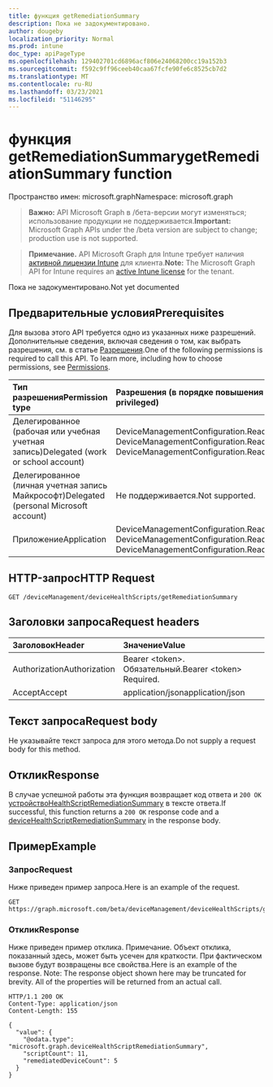 ```yaml
---
title: функция getRemediationSummary
description: Пока не задокументировано.
author: dougeby
localization_priority: Normal
ms.prod: intune
doc_type: apiPageType
ms.openlocfilehash: 129402701cd6896acf806e24068200cc19a152b3
ms.sourcegitcommit: f592c9ff96ceeb40caa67fcfe90fe6c8525cb7d2
ms.translationtype: MT
ms.contentlocale: ru-RU
ms.lasthandoff: 03/23/2021
ms.locfileid: "51146295"
---
```

# <a name="getremediationsummary-function"></a><span data-ttu-id="a977a-103">функция getRemediationSummary</span><span class="sxs-lookup"><span data-stu-id="a977a-103">getRemediationSummary function</span></span>

<span data-ttu-id="a977a-104">Пространство имен: microsoft.graph</span><span class="sxs-lookup"><span data-stu-id="a977a-104">Namespace: microsoft.graph</span></span>

> <span data-ttu-id="a977a-105">**Важно:** API Microsoft Graph в /бета-версии могут изменяться; использование продукции не поддерживается.</span><span class="sxs-lookup"><span data-stu-id="a977a-105">**Important:** Microsoft Graph APIs under the /beta version are subject to change; production use is not supported.</span></span>

> <span data-ttu-id="a977a-106">**Примечание.** API Microsoft Graph для Intune требует наличия [активной лицензии Intune](https://go.microsoft.com/fwlink/?linkid=839381) для клиента.</span><span class="sxs-lookup"><span data-stu-id="a977a-106">**Note:** The Microsoft Graph API for Intune requires an [active Intune license](https://go.microsoft.com/fwlink/?linkid=839381) for the tenant.</span></span>

<span data-ttu-id="a977a-107">Пока не задокументировано.</span><span class="sxs-lookup"><span data-stu-id="a977a-107">Not yet documented</span></span>

## <a name="prerequisites"></a><span data-ttu-id="a977a-108">Предварительные условия</span><span class="sxs-lookup"><span data-stu-id="a977a-108">Prerequisites</span></span>
<span data-ttu-id="a977a-p101">Для вызова этого API требуется одно из указанных ниже разрешений. Дополнительные сведения, включая сведения о том, как выбрать разрешения, см. в статье [Разрешения](/graph/permissions-reference).</span><span class="sxs-lookup"><span data-stu-id="a977a-p101">One of the following permissions is required to call this API. To learn more, including how to choose permissions, see [Permissions](/graph/permissions-reference).</span></span>

|<span data-ttu-id="a977a-111">Тип разрешения</span><span class="sxs-lookup"><span data-stu-id="a977a-111">Permission type</span></span>|<span data-ttu-id="a977a-112">Разрешения (в порядке повышения привилегий)</span><span class="sxs-lookup"><span data-stu-id="a977a-112">Permissions (from least to most privileged)</span></span>|
|:---|:---|
|<span data-ttu-id="a977a-113">Делегированное (рабочая или учебная учетная запись)</span><span class="sxs-lookup"><span data-stu-id="a977a-113">Delegated (work or school account)</span></span>|<span data-ttu-id="a977a-114">DeviceManagementConfiguration.Read.All, DeviceManagementConfiguration.ReadWrite.All</span><span class="sxs-lookup"><span data-stu-id="a977a-114">DeviceManagementConfiguration.Read.All, DeviceManagementConfiguration.ReadWrite.All</span></span>|
|<span data-ttu-id="a977a-115">Делегированное (личная учетная запись Майкрософт)</span><span class="sxs-lookup"><span data-stu-id="a977a-115">Delegated (personal Microsoft account)</span></span>|<span data-ttu-id="a977a-116">Не поддерживается.</span><span class="sxs-lookup"><span data-stu-id="a977a-116">Not supported.</span></span>|
|<span data-ttu-id="a977a-117">Приложение</span><span class="sxs-lookup"><span data-stu-id="a977a-117">Application</span></span>|<span data-ttu-id="a977a-118">DeviceManagementConfiguration.Read.All, DeviceManagementConfiguration.ReadWrite.All</span><span class="sxs-lookup"><span data-stu-id="a977a-118">DeviceManagementConfiguration.Read.All, DeviceManagementConfiguration.ReadWrite.All</span></span>|

## <a name="http-request"></a><span data-ttu-id="a977a-119">HTTP-запрос</span><span class="sxs-lookup"><span data-stu-id="a977a-119">HTTP Request</span></span>
<!-- {
  "blockType": "ignored"
}
-->
``` http
GET /deviceManagement/deviceHealthScripts/getRemediationSummary
```

## <a name="request-headers"></a><span data-ttu-id="a977a-120">Заголовки запроса</span><span class="sxs-lookup"><span data-stu-id="a977a-120">Request headers</span></span>
|<span data-ttu-id="a977a-121">Заголовок</span><span class="sxs-lookup"><span data-stu-id="a977a-121">Header</span></span>|<span data-ttu-id="a977a-122">Значение</span><span class="sxs-lookup"><span data-stu-id="a977a-122">Value</span></span>|
|:---|:---|
|<span data-ttu-id="a977a-123">Authorization</span><span class="sxs-lookup"><span data-stu-id="a977a-123">Authorization</span></span>|<span data-ttu-id="a977a-124">Bearer &lt;token&gt;. Обязательный.</span><span class="sxs-lookup"><span data-stu-id="a977a-124">Bearer &lt;token&gt; Required.</span></span>|
|<span data-ttu-id="a977a-125">Accept</span><span class="sxs-lookup"><span data-stu-id="a977a-125">Accept</span></span>|<span data-ttu-id="a977a-126">application/json</span><span class="sxs-lookup"><span data-stu-id="a977a-126">application/json</span></span>|

## <a name="request-body"></a><span data-ttu-id="a977a-127">Текст запроса</span><span class="sxs-lookup"><span data-stu-id="a977a-127">Request body</span></span>
<span data-ttu-id="a977a-128">Не указывайте текст запроса для этого метода.</span><span class="sxs-lookup"><span data-stu-id="a977a-128">Do not supply a request body for this method.</span></span>

## <a name="response"></a><span data-ttu-id="a977a-129">Отклик</span><span class="sxs-lookup"><span data-stu-id="a977a-129">Response</span></span>
<span data-ttu-id="a977a-130">В случае успешной работы эта функция возвращает код ответа и `200 OK` [устройствоHealthScriptRemediationSummary](../resources/intune-devices-devicehealthscriptremediationsummary.md) в тексте ответа.</span><span class="sxs-lookup"><span data-stu-id="a977a-130">If successful, this function returns a `200 OK` response code and a [deviceHealthScriptRemediationSummary](../resources/intune-devices-devicehealthscriptremediationsummary.md) in the response body.</span></span>

## <a name="example"></a><span data-ttu-id="a977a-131">Пример</span><span class="sxs-lookup"><span data-stu-id="a977a-131">Example</span></span>

### <a name="request"></a><span data-ttu-id="a977a-132">Запрос</span><span class="sxs-lookup"><span data-stu-id="a977a-132">Request</span></span>
<span data-ttu-id="a977a-133">Ниже приведен пример запроса.</span><span class="sxs-lookup"><span data-stu-id="a977a-133">Here is an example of the request.</span></span>
``` http
GET https://graph.microsoft.com/beta/deviceManagement/deviceHealthScripts/getRemediationSummary
```

### <a name="response"></a><span data-ttu-id="a977a-134">Отклик</span><span class="sxs-lookup"><span data-stu-id="a977a-134">Response</span></span>
<span data-ttu-id="a977a-p102">Ниже приведен пример отклика. Примечание. Объект отклика, показанный здесь, может быть усечен для краткости. При фактическом вызове будут возвращены все свойства.</span><span class="sxs-lookup"><span data-stu-id="a977a-p102">Here is an example of the response. Note: The response object shown here may be truncated for brevity. All of the properties will be returned from an actual call.</span></span>
``` http
HTTP/1.1 200 OK
Content-Type: application/json
Content-Length: 155

{
  "value": {
    "@odata.type": "microsoft.graph.deviceHealthScriptRemediationSummary",
    "scriptCount": 11,
    "remediatedDeviceCount": 5
  }
}
```




